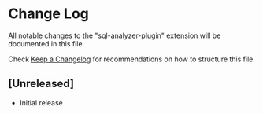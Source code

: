 # Change Log

All notable changes to the "sql-analyzer-plugin" extension will be documented in this file.

Check [Keep a Changelog](http://keepachangelog.com/) for recommendations on how to structure this file.

## [Unreleased]

- Initial release